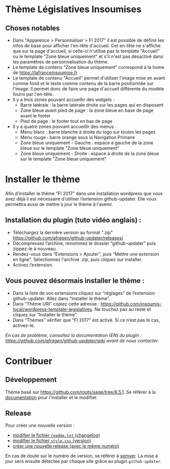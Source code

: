 # Thème Législatives Insoumises

## Choses notables

* Dans "Apparence > Personnaliser > FI 2017" il est possible de définir les infos de base pour afficher l'en-tête d'accueil.
  Cet en-tête ne s'affiche que sur la page d'accueil, si celle-ci n'utilise pas le template "Accueil" ou le template "Zone bleue uniquement" et s'il n'est pas désactivé dans les paramètres de personnalisation du thème.
* Le template de contenu "Zone bleue uniquement" correspond à la home de https://lafranceinsoumise.fr
* Le template de contenu "Accueil" permet d'utiliser l'image mise en avant comme fond et le texte comme contenu de la barre positionnée sur l'image. Il permet donc de faire une page d'accueil différente du modèle fourni par l'en-tête.
* Il y a trois zones pouvant accueillir des widgets :
  * Barre latérale : la barre latérale droite sur les pages qui en disposent
  * Zone bleue avant pied de page : la zone bleue en base de page avant le footer
  * Pied de page : le footer tout en bas de page
* Il y a quatre zones pouvant accueillir des menus :
  * Menu blanc : barre blanche à droite du logo sur toutes les pages
  * Menu rouge : barre orange sous la Navigation Primaire
  * Zone bleue uniquement - Gauche : espace à gauche de la zone bleue sur le template "Zone bleue uniquement"
  * Zone bleue uniquement - Droite : espace à droite de la zone bleue sur le template "Zone bleue uniquement"

# Installer le thème

Afin d’installer le thème “FI 2017”  dans une installation wordpress que vous avez déjà il est nécessaire d’utiliser l’extension github-updater. Elle vous permettra aussi de mettre à jour le thème à l'avenir.

## Installation du plugin (tuto vidéo anglais) :

* Téléchargez la dernière version au format ".zip" https://github.com/afragen/github-updater/releases/
* Décompressez l’archive, renommez le dossier “github-updater” puis zippez-le à nouveau.
* Rendez-vous dans  “Extensions > Ajouter”, puis “Mettre une extension en ligne”. Sélectionnez l'archive .zip, puis cliquez sur installer.
* Activez l’extension.

## Vous pouvez désormais installer le thème :

* Dans la liste de vos extensions cliquez sur “réglages” de l’extension github-updater. Allez dans “installer le thème”.
* Dans “Thème URI” copiez cette adresse : https://github.com/insoumis-local/wordpress-template-legislatives. Ne touchez pas au reste et cliquez sur “Installer le thème”.
* Dans “Thèmes” vérifier que “FI 2017” est activé. Si ce n’est pas le cas, activez-le. 

*En cas de problème, consultez la documentation (EN) du plugin : https://github.com/afragen/github-updater/wiki avant de nous contacter.*

# Contribuer

## Développement

Thème basé sur https://github.com/roots/sage/tree/8.5.1. Se référer à la [documentation](https://roots.io/sage/docs/theme-installation/) pour l'installer et le modifier.

## Release

Pour créer une nouvelle version :

* [modifier le fichier `readme.txt` (changelog)](https://github.com/insoumis-local/wordpress-template-legislatives/blob/master/readme.txt)
* [modifier le fichier `style.css` (version)](https://github.com/insoumis-local/wordpress-template-legislatives/blob/master/style.css)
* [créer une nouvelle release (avec le même numéro)](https://github.com/insoumis-local/wordpress-template-legislatives/releases/new)

En cas de doute sur le numéro de version, se référer à [semver](http://putaindecode.io/fr/articles/semver/). La mise à jour sera ensuite détectée par chaque site grâce au plugin `github-updater`.
